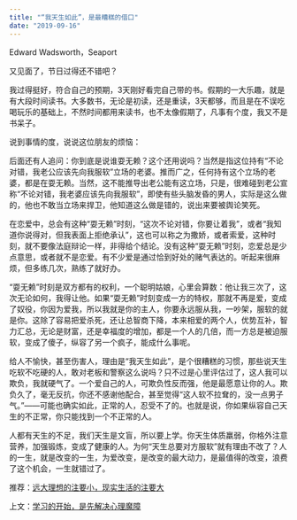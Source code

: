 ```yaml
---
title: "“我天生如此”，是最糟糕的借口"
date: "2019-09-16"
---
```


Edward Wadsworth，Seaport

  

又见面了，节日过得还不错吧？

  

我过得挺好，符合自己的预期，3天刚好看完自己带的书。假期的一大乐趣，就是有大段时间读书。大多数书，无论是初读，还是重读，3天都够，而且是在不误吃喝玩乐的基础上，不然时间都用来读书，也不太像假期了，凡事有个度，我又不是书呆子。

  

说到事情的度，说说这位朋友的烦恼：

  

  

后面还有人追问：你到底是说谁耍无赖？这个还用说吗？当然是指这位持有“不论对错，我老公应该先向我服软”立场的老婆。推而广之，任何持有这个立场的老婆，都是在耍无赖。当然，这不能推导出老公能有这立场，只是，很难碰到老公宣称“不论对错，我老婆应该先向我服软”，即使有些头脑发昏的男人，实际是这么做的，他也不敢当立场来捍卫，他知道这么做是错的，说出来要被舆论笑死。

  

在恋爱中，总会有这种“耍无赖”时刻，“这次不论对错，你要让着我”，或者“我知道你说得对，但我表面上拒绝承认”，这也可以称之为撒娇，或者索爱，这种时刻，就不要像法庭辩论一样，非得给个结论。没有这种“耍无赖”时刻，恋爱总是少点意思，或者就不是恋爱。有不少爱是通过恰到好处的赌气表达的。听起来很麻烦，但多练几次，熟练了就好办。

  

“耍无赖”时刻是双方都有的权利，一个聪明姑娘，心里会算数：他让我三次了，这次无论如何，我得让他。如果“耍无赖”时刻变成一方的特权，那就不再是爱，变成了奴役，你因为爱我，所以我就是你的主人，你要永远服从我，一吵架，服软的就是你。这除了容易把爱杀死，还让总智商下降，本来相爱的两个人，优势互补，智力汇总，无论是财富，还是幸福度的增加，都是一个人的几倍，而一方总是被迫服软，变成了傻子，纵容了另一个疯子，能成什么事呢。

  

给人不愉快，甚至伤害人，理由是“我天生如此”，是个很糟糕的习惯，那些说天生吃软不吃硬的人，敢对老板和警察这么说吗？只不过是心里评估过了，这人我可以欺负，我就硬气了。一个爱自己的人，可欺负性反而强，他是最愿意让你的人。欺负久了，毫无反抗，你还不感谢他配合，甚至觉得“这人软不拉耷的，没一点男子气。”——可能也确实如此，正常的人，忍受不了的。也就是说，你如果纵容自己天生的不正常，你只能找到一个不正常的人。

  

人都有天生的不足，我们天生是文盲，所以要上学。你天生体质羸弱，你格外注意营养，加强锻炼，变成了健康的人。为何“天生总要对方服软”就有理由不改了？人的一生，就是改变的一生，为爱改变，是改变的最大动力，是最值得的改变，浪费了这个机会，一生就错过了。

  

推荐：[远大理想的注要小，现实生活的注要大](http://mp.weixin.qq.com/s?__biz=MjM5NDU0Mjk2MQ==&mid=2651630977&idx=1&sn=6df0b1eaadf7ef54b53e03fe647168ca&chksm=bd7e299f8a09a089d815ff944663dc06ef28cda6b56289706db5c8d0ff1e14cac783bc8e60e1&scene=21#wechat_redirect)  

上文：[学习的开始，是先解决心理魔障](http://mp.weixin.qq.com/s?__biz=MjM5NDU0Mjk2MQ==&mid=2651634971&idx=1&sn=aefecfcb58946f8d583d11b13315b431&chksm=bd7e39058a09b013d25be25db682c6d4737245e5f81e4d42d8ec90f95f4ecf00035c5780521a&scene=21#wechat_redirect)
